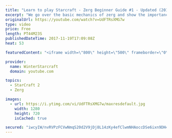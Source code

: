 ```yaml
---
title: "Learn to play Starcraft - Zerg Beginner Guide #1 - Updated (2017)"
excerpt: "We go over the basic mechanics of zerg and show the importance of understanding at least some of what your opponent is doing.  This guide is meant for players with an understanding of the objectives of starcraft but without any strong direction or gameplan, especially for each specific race! -- Watch"
originalUrl: https://youtube.com/watch?v=UdFTRsXMG7w
type: video
price: Free
length: PT44M23S
publishedDateTime: 2017-11-19T17:09:08Z
heat: 53

featuredContent: "<iframe width=\"800\" height=\"500\" frameborder=\"0\" src=\"https://www.youtube.com/embed/UdFTRsXMG7w\" allow=\"accelerometer; autoplay; encrypted-media; gyroscope; picture-in-picture\" allowfullscreen></iframe>"

provider:
  name: WinterStarcraft
  domain: youtube.com

topics:
  - StarCraft 2
  - Zerg

images:
  - url: https://i.ytimg.com/vi/UdFTRsXMG7w/maxresdefault.jpg
    width: 1280
    height: 720
    isCached: true

secured: "iwcyIW/nvRVPzFCVwNmqS20d2V9jDj8L14zKy4efClwmNHAoccDSe6ixn9DH4d4QaPHsfXMH2AQEv3FQZRh5DPqVUq53CzDx0+W35lYWRHetUlcsFFMllkUYCZcktNCIrPwN9WpfhFGpJfMNRz2uVNnRgmzz0n/MeKEEzcKKG10mQYKn3yxlDyHtAfiWuuGUsjOj8opOGHp6upQmzqjsstxuw4mxpHbhPeX8n7ws96vnlsXctvADKwHg3Qsjf/9D4szsI3mB5TjqPVl42S4PpxaVN3XdSJirsYVS4gia7+n3ntKsOGT/tgwzTLhfqSv3mON7apiVX+CEcQrvAVz4Ert03Ji7WV7DUWjua9bM/drHLefOBCH3M/zfeJl+x2+V6LCmFWa2kB1zaDwC91TWDGsVdbodCzDi2RdiLy/H0+AIP4UJrdqIp0aNq8nEvUuk;GP2XJpjeGlN8KVmWElxUrQ=="
---
```


